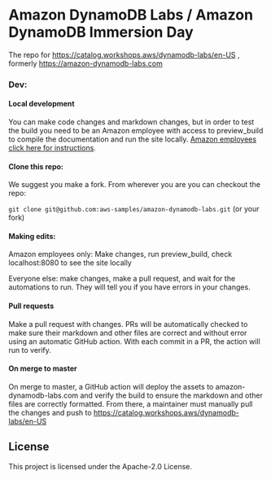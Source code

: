 # Amazon DynamoDB Labs / Amazon DynamoDB Immersion Day
The repo for https://catalog.workshops.aws/dynamodb-labs/en-US , formerly https://amazon-dynamodb-labs.com

### Dev:

#### Local development
You can make code changes and markdown changes, but in order to test the build you need to be an Amazon employee with access to preview_build to compile the documentation and run the site locally. [Amazon employees click here for instructions](https://tiny.amazon.com/16x21plc5).

#### Clone this repo:
We suggest you make a fork. From wherever you are you can checkout the repo:

`git clone git@github.com:aws-samples/amazon-dynamodb-labs.git` (or your fork)

#### Making edits:
Amazon employees only: Make changes, run preview_build, check localhost:8080 to see the site locally

Everyone else: make changes, make a pull request, and wait for the automations to run. They will tell you if you have errors in your changes.

#### Pull requests
Make a pull request with changes. PRs will be automatically checked to make sure their markdown and other files are correct and without error using an automatic GitHub action. With each commit in a PR, the action will run to verify.

#### On merge to master

On merge to master, a GitHub action will deploy the assets to amazon-dynamodb-labs.com and verify the build to ensure the markdown and other files are correctly formatted. From there, a maintainer must manually pull the changes and push to https://catalog.workshops.aws/dynamodb-labs/en-US

## License
This project is licensed under the Apache-2.0 License.
